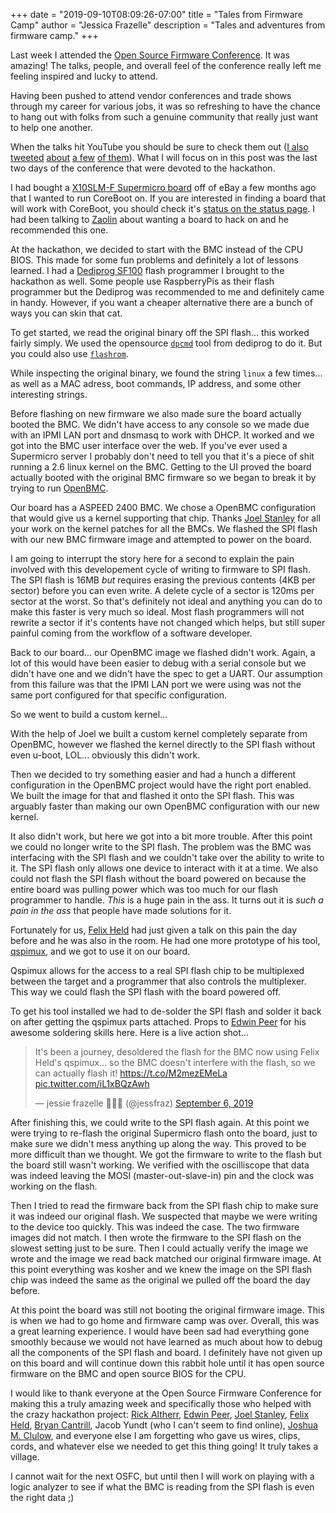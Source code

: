 +++
date = "2019-09-10T08:09:26-07:00"
title = "Tales from Firmware Camp"
author = "Jessica Frazelle"
description = "Tales and adventures from firmware camp."
+++

Last week I attended the [Open Source Firmware Conference](https://osfc.io/). 
It was amazing! 
The talks, people, and overall feel of the conference really left me feeling
inspired and lucky to attend.

Having been pushed to attend vendor conferences and trade shows through my
career for various jobs, it was so refreshing to have the chance to hang out
with folks from such a genuine community that really just want to help one
another. 

When the talks hit YouTube you should be sure to check them
out ([I also](https://twitter.com/jessfraz/status/1169361763680210944) 
[tweeted](https://twitter.com/jessfraz/status/1168925785211772929) 
[about](https://twitter.com/jessfraz/status/1168934537415593987) 
[a few](https://twitter.com/jessfraz/status/1168958435288915970) 
[of them](https://twitter.com/jessfraz/status/1169030969535488002)). What 
I will focus on in this post was the last two days of the conference that were
devoted to the hackathon.

I had bought a [X10SLM-F Supermicro board](https://www.supermicro.com/en/products/motherboard/X10SLM-F)
off of eBay a few months ago that I wanted to run CoreBoot on. If you are
interested in finding a board that will work with CoreBoot, you should check
it's [status on the status page](https://coreboot.org/status/board-status.html). 
I had
been talking to [Zaolin](https://twitter.com/_zaolin_) about wanting a board 
to hack on and he recommended this one.

At the hackathon, we decided to start with the BMC instead of the CPU BIOS. 
This made for some
fun problems and definitely a lot of lessons learned. I had a 
[Dediprog SF100](https://www.dediprog.com/product/SF100) flash programmer I brought to the
hackathon as well. Some people use RaspberryPis as their flash programmer but
the Dediprog was recommended to me and definitely came in handy. However, if
you want a cheaper alternative there are a bunch of ways you can skin that cat.

To get started, we read the original binary off the SPI flash... this worked fairly
simply. We used the opensource [`dpcmd`](https://github.com/DediProgSW/SF100Linux) tool
from dediprog to do it. But you could also use [`flashrom`](https://github.com/flashrom/flashrom).

While inspecting the original binary, we found the string `linux` a few
times... as well as a MAC adress, boot commands, IP address, and some other
interesting strings.

Before flashing on new firmware we also made sure the board actually booted the 
BMC. We didn't have access to any console so we made due with an IPMI LAN port
and dnsmasq to work with DHCP. It worked and we got into the BMC user interface
over the web. If you've ever used a Supermicro server I probably don't need to
tell you that it's a piece of shit running a 2.6 linux kernel on the BMC.
Getting to the UI proved the board actually booted with the original BMC firmware
so we began to break it by trying to run [OpenBMC](https://github.com/openbmc/openbmc).

Our board has a ASPEED 2400 BMC. We chose a OpenBMC configuration that would
give us a kernel supporting that chip. Thanks [Joel Stanley](https://github.com/shenki) for all your work on the kernel patches for all the BMCs. We flashed the SPI flash with our new BMC firmware image and attempted to power on the board.

I am going to interrupt the story here for a second to explain the pain
involved with this developement cycle of writing to firmware to SPI flash.
The SPI flash is 16MB _but_ requires erasing the 
previous contents (4KB per sector) before you can even write. 
A delete cycle of a sector is
120ms per sector at the worst. So that's definitely not ideal and anything you can do to
make this faster is very much so ideal. Most flash programmers will not rewrite
a sector if it's contents have not changed which helps, but still super
painful coming from the workflow of a software developer.

Back to our board... our OpenBMC image we flashed didn't work. Again, a lot of this would have been easier to debug with
a serial console but we didn't have one and we didn't have the spec to get a UART. 
Our assumption from this failure was that the IPMI LAN port we
were using was not the same port configured for that specific
configuration.

So we went to build a custom kernel...

With the help of Joel we built a custom kernel completely separate from OpenBMC, 
however we flashed the kernel directly to the SPI
flash without even u-boot, LOL... obviously this didn't work.

Then we decided to try something easier and had a hunch a different
configuration in the OpenBMC project would have the right port enabled. We built
the image for that and flashed it onto the SPI flash. This was arguably faster
than making our own OpenBMC configuration with our new kernel.

It also didn't work, but here we got into a bit more trouble. After this point we
could no longer write to the SPI flash. The problem was the BMC was interfacing
with the SPI flash and we couldn't take over the ability to write to it. The
SPI flash only allows one device to interact with it at a time. We also could
not flash the SPI flash without the board powered on because the entire board 
was pulling power which was too much for our flash programmer to handle. _This_
is a huge pain in the ass. It turns out it is _such a pain in the ass_ that people
have made solutions for it.

Fortunately for us, [Felix Held](https://github.com/felixheld) had just
given a talk on this pain the day before and he was also in the room. He had one
more prototype of his tool, [qspimux](https://github.com/felixheld/qspimux), 
and we got to use it on our board.

Qspimux allows for the access to a real SPI flash chip to be multiplexed 
between the target and a programmer that also controls the multiplexer. This
way we could flash the SPI flash with the board powered off. 

To get his tool installed we had to de-solder the SPI flash and
solder it back on after getting the qspimux parts attached. Props to [Edwin
Peer](https://github.com/edwin-peer) for his awesome soldering skills here.
Here is a live action shot...

<blockquote class="twitter-tweet"><p lang="en" dir="ltr">It&#39;s been a journey, desoldered the flash for the BMC now using Felix Held&#39;s qspimux... so the BMC doesn&#39;t interfere with the flash, so we can actually flash it! <a href="https://t.co/M2mezEMeLa">https://t.co/M2mezEMeLa</a> <a href="https://t.co/iL1xBQzAwh">pic.twitter.com/iL1xBQzAwh</a></p>&mdash; jessie frazelle 👩🏼‍🚀 (@jessfraz) <a href="https://twitter.com/jessfraz/status/1170074325895925760?ref_src=twsrc%5Etfw">September 6, 2019</a></blockquote> <script async src="https://platform.twitter.com/widgets.js" charset="utf-8"></script>

After finishing this, we could write to the SPI flash again. At this point we
were trying to re-flash the original Supermicro flash onto the board, just to
make sure we didn't mess anything up along the way. This
proved to be more difficult than we thought. We got the firmware to write to
the flash but the board still wasn't working. We verified with the oscilliscope
that data was indeed leaving the MOSI (master-out-slave-in) pin and the clock 
was working on the flash.

Then I tried to read the firmware back from the SPI flash chip to make sure it was
indeed our original flash. We suspected that maybe we were writing to the
device too quickly. This was indeed the case. The two firmware images did not
match. I then wrote the firmware to the SPI flash on the slowest setting just
to be sure. Then I could actually verify the image we wrote and the image we
read back matched our original firmware image. At this point everything was
kosher and we knew the image on the SPI flash chip was indeed the same as the
original we pulled off the board the day before.

At this point the board was still not booting the original firmware image. This
is when we had to go home and firmware camp was over. Overall, this was a great
learning experience. I would have been sad had everything gone smoothly because
we would not have learned as much about how to debug all the components of the
SPI flash and board. I definitely have not given up on this board and will
continue down this rabbit hole until it has open source firmware on the BMC and
open source BIOS for the CPU.

I would like to thank everyone at the Open Source Firmware Conference for
making this a truly amazing week and specifically those who helped with the
crazy hackathon project: [Rick Altherr](https://github.com/kc8apf), 
[Edwin Peer](https://github.com/edwin-peer), 
[Joel Stanley](https://github.com/shenki),
[Felix Held](https://github.com/felixheld/), 
[Bryan Cantrill](https://github.com/bcantrill),
Jacob Yundt (who I can't seem to find online), 
[Joshua M. Clulow](https://github.com/jclulow), and everyone else I am 
forgetting who gave us wires, clips, cords, and whatever else we 
needed to get this thing going! It truly takes a village. 

I cannot wait for the next OSFC, but until then I will work on playing with
a logic analyzer to see if what the BMC is reading from the SPI flash is even
the right data ;)
